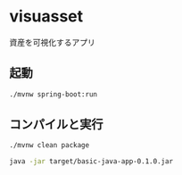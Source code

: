 # visuasset
資産を可視化するアプリ

## 起動
```bash
./mvnw spring-boot:run
```

## コンパイルと実行
```bash
./mvnw clean package
```
```bash
java -jar target/basic-java-app-0.1.0.jar
```
